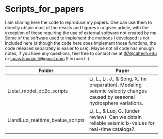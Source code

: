 # Scripts_for_papers
I am sharing here the code to reproduce my papers. One can use them to directly obtain most of the results and figures in a given article, with the exception of those requiring the use of external software not created by me. Some of the software used to implement the methods I developed is not included here (although the code here does implement those functions, the code released separately is easier to use). Maybe not all code has enough notes, if you have any questions, feel free to contact me at lli7@caltech.edu or lucas.linxuan.li@gmail.com (Linxuan Li).

Folder | Paper 
--- | ---  
Lietal_model_dc2c_scripts | Li, L., Li, J., & Song, X. (in preparation). Modeling seismic velocity changes caused by seasonal hydrosphere variations.
LiandLuo_realtime_bvalue_scripts | Li, L., & Luo, G. (under review). Can we obtain reliable seismic b-values for real-time catalogs?.
